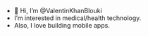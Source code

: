 - 👋 Hi, I’m @ValentinKhanBlouki
- I’m interested in medical/health technology.
- Also, I love building mobile apps.

<!---
ValentinKhanBlouki/ValentinKhanBlouki is a ✨ special ✨ repository because its `README.md` (this file) appears on your GitHub profile.
You can click the Preview link to take a look at your changes.
--->
